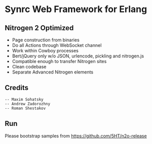 Synrc Web Framework for Erlang
==============================

Nitrogen 2 Optimized
--------------------

* Page construction from binaries
* Do all Actions through WebSocket channel
* Work within Cowboy processes
* Bert/jQuery only w/o JSON, urlencode, pickling and nitrogen.js
* Compatible enough to transfer Nitrogen sites
* Clean codebase
* Separate Advanced Nitrogen elements

Credits
-------

    -- Maxim Sohatsky
    -- Andrew Zadorozhny
    -- Roman Shestakov

Run
---

Please bootstrap samples from https://github.com/5HT/n2o-release
